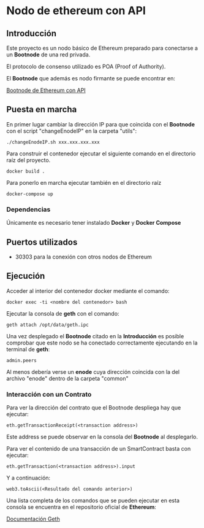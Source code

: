 # Nodo de ethereum con API

## Introducción

Este proyecto es un nodo básico de Ethereum preparado para conectarse a un **Bootnode** de una red privada.

El protocolo de consenso utilizado es POA (Proof of Authority).

El **Bootnode** que además es nodo firmante se puede encontrar en:

[Bootnode de Ethereum con API](https://github.com/gbarcomu/EthereumWithAPI.git)

## Puesta en marcha

En primer lugar cambiar la dirección IP para que coincida con el **Bootnode** con el script "changeEnodeIP" en la carpeta "utils":

```
./changeEnodeIP.sh xxx.xxx.xxx.xxx
```

Para construir el contenedor ejecutar el siguiente comando en el directorio raíz del proyecto.

```
docker build .
```

Para ponerlo en marcha ejecutar también en el directorio raíz

```
docker-compose up
```

### Dependencias

Únicamente es necesario tener instalado **Docker** y **Docker Compose**

## Puertos utilizados

* 30303 para la conexión con otros nodos de Ethereum

## Ejecución

Acceder al interior del contenedor docker mediante el comando:

```
docker exec -ti <nombre del contenedor> bash
```

Ejecutar la consola de **geth** con el comando:

```
geth attach /opt/data/geth.ipc
```

Una vez desplegado el **Bootnode** citado en la **Introducción** es posible comprobar que este nodo se ha conectado correctamente ejecutando en la terminal de **geth**:
```
admin.peers
```
Al menos debería verse un **enode** cuya dirección coincida con la del archivo "enode" dentro de la carpeta "common"

### Interacción con un Contrato

Para ver la dirección del contrato que el Bootnode despliega hay que ejecutar:
```
eth.getTransactionReceipt(<transaction address>)
```
Este address se puede observar en la consola del **Bootnode** al desplegarlo.

Para ver el contenido de una transacción de un SmartContract basta con ejecutar:

```
eth.getTransaction(<transaction address>).input
```

Y a continuación:

```
web3.toAscii(<Resultado del comando anterior>)
```

Una lista completa de los comandos que se pueden ejecutar en esta consola se encuentra en el repositorio oficial de **Ethereum**:

[Documentación Geth](https://github.com/ethereum/go-ethereum/wiki/geth)
